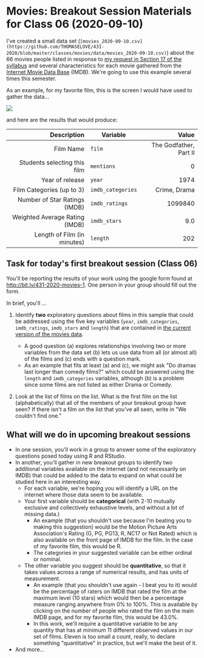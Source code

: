 # Movies: Breakout Session Materials for Class 06 (2020-09-10)

I've created a small data set (`[movies_2020-09-10.csv](https://github.com/THOMASELOVE/431-2020/blob/master/classes/movies/data/movies_2020-09-10.csv)`) about the 66 movies people listed in response to [my request in Section 17 of the syllabus](https://thomaselove.github.io/431-2020-syllabus/movies.html) and several characteristics for each movie gathered from the [Internet Movie Data Base](https://www.imdb.com/) (IMDB). We're going to use this example several times this semester.

As an example, for my favorite film, this is the screen I would have used to gather the data...

![](https://github.com/THOMASELOVE/431-2020/blob/master/classes/class06/images/godfather2_imdb.png)

and here are the results that would produce:

Description | Variable | Value
----------: | -------- | ---------:
Film Name | `film` | The Godfather, Part II
Students selecting this film | `mentions` | 0
Year of release | `year` | 1974
Film Categories (up to 3) | `imdb_categories` | Crime, Drama
Number of Star Ratings (IMDB) | `imdb_ratings` | 1099840
Weighted Average Rating (IMDB) | `imdb_stars` | 9.0
Length of Film (in minutes) | `length` | 202

## Task for today's first breakout session (Class 06)

You'll be reporting the results of your work using the google form found at http://bit.ly/431-2020-movies-1. One person in your group should fill out the form.

In brief, you'll ...

1. Identify **two** exploratory questions about films in this sample that could be addressed using the five key variables (`year`, `imdb_categories`, `imdb_ratings`, `imdb_stars` and `length`) that are contained in [the current version of the movies data](https://github.com/THOMASELOVE/431-2020/blob/master/classes/movies/data/movies_2020-09-10.csv).
    - A good question (a) explores relationships involving two or more variables from the data set (b) lets us use data from all (or almost all) of the films and (c) ends with a question mark.
    - As an example that fits at least (a) and (c), we might ask "Do dramas last longer than comedy films?" which could be answered using the `length` and `imdb_categories` variables, although (b) is a problem since some films are not listed as either Drama or Comedy.

2. Look at the list of films on the list. What is the first film on the list (alphabetically) that all of the members of your breakout group have seen? If there isn't a film on the list that you've all seen, write in "We couldn't find one."


## What will we do in upcoming breakout sessions

- In one session, you'll work in a group to answer some of the exploratory questions posed today using R and RStudio.
- In another, you'll gather in new breakout groups to identify two additional variables available on the internet (and not necessarily on IMDB) that could be added to the data to expand on what could be studied here in an interesting way. 
    - For each variable, we're hoping you will identify a URL on the internet where those data seem to be available.
    - Your first variable should be **categorical** (with 2-10 mutually exclusive and collectively exhaustive levels, and without a lot of missing data.) 
        - An example (that you shouldn't use because I'm beating you to making this suggestion) would be the Motion Picture Arts Association's Rating (G, PG, PG13, R, NC17 or Not Rated) which is also available on the front page of IMDB for the film. In the case of my favorite film, this would be R.
        - The categories in your suggested variable can be either ordinal or nominal.
    - The other variable you suggest should be **quantitative**, so that it takes values across a range of numerical results, and has units of measurement. 
        - An example (that you shouldn't use again - I beat you to it) would be the percentage of raters on IMDB that rated the film at the maximum level (10 stars) which would then be a percentage measure ranging anywhere from 0% to 100%. This is available by clicking on the number of people who rated the film on the main IMDB page, and for my favorite film, this would be 43.0%.
        - In this work, we'll require a quantitative variable to be any quantity that has at minimum 11 different observed values in our set of films. Eleven is too small a count, really, to declare something "quantitative" in practice, but we'll make the best of it.
- And more...
